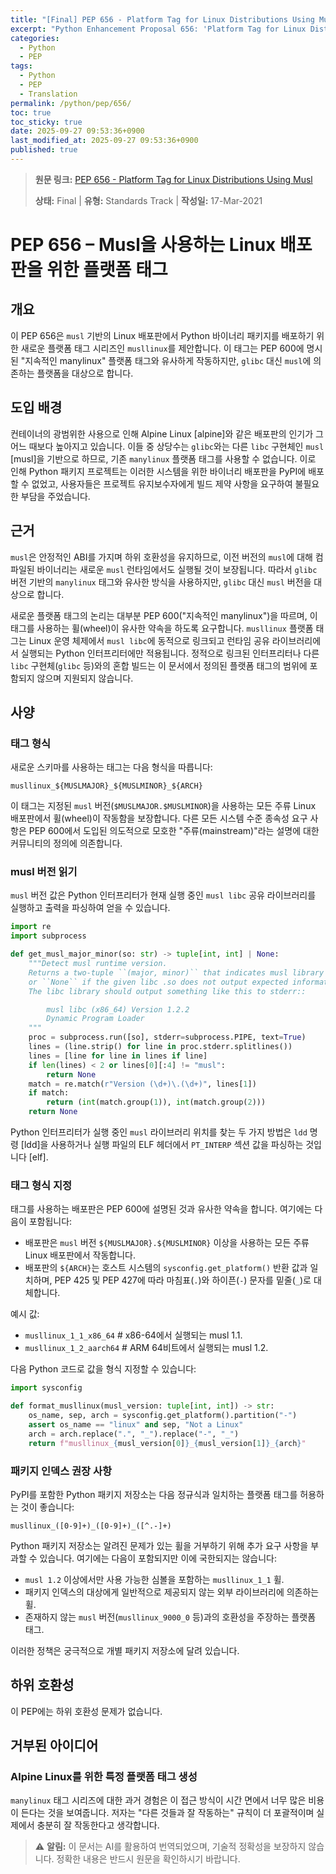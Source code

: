 ```yaml
---
title: "[Final] PEP 656 - Platform Tag for Linux Distributions Using Musl"
excerpt: "Python Enhancement Proposal 656: 'Platform Tag for Linux Distributions Using Musl'에 대한 한국어 번역입니다."
categories:
  - Python
  - PEP
tags:
  - Python
  - PEP
  - Translation
permalink: /python/pep/656/
toc: true
toc_sticky: true
date: 2025-09-27 09:53:36+0900
last_modified_at: 2025-09-27 09:53:36+0900
published: true
---
```

> **원문 링크:** [PEP 656 - Platform Tag for Linux Distributions Using Musl](https://peps.python.org/pep-0656/)
>
> **상태:** Final | **유형:** Standards Track | **작성일:** 17-Mar-2021


# PEP 656 – Musl을 사용하는 Linux 배포판을 위한 플랫폼 태그

## 개요
이 PEP 656은 `musl` 기반의 Linux 배포판에서 Python 바이너리 패키지를 배포하기 위한 새로운 플랫폼 태그 시리즈인 `musllinux`를 제안합니다. 이 태그는 PEP 600에 명시된 "지속적인 manylinux" 플랫폼 태그와 유사하게 작동하지만, `glibc` 대신 `musl`에 의존하는 플랫폼을 대상으로 합니다.

## 도입 배경
컨테이너의 광범위한 사용으로 인해 Alpine Linux [alpine]와 같은 배포판의 인기가 그 어느 때보다 높아지고 있습니다. 이들 중 상당수는 `glibc`와는 다른 `libc` 구현체인 `musl` [musl]을 기반으로 하므로, 기존 `manylinux` 플랫폼 태그를 사용할 수 없습니다. 이로 인해 Python 패키지 프로젝트는 이러한 시스템을 위한 바이너리 배포판을 PyPI에 배포할 수 없었고, 사용자들은 프로젝트 유지보수자에게 빌드 제약 사항을 요구하여 불필요한 부담을 주었습니다.

## 근거
`musl`은 안정적인 ABI를 가지며 하위 호환성을 유지하므로, 이전 버전의 `musl`에 대해 컴파일된 바이너리는 새로운 `musl` 런타임에서도 실행될 것이 보장됩니다. 따라서 `glibc` 버전 기반의 `manylinux` 태그와 유사한 방식을 사용하지만, `glibc` 대신 `musl` 버전을 대상으로 합니다.

새로운 플랫폼 태그의 논리는 대부분 PEP 600("지속적인 manylinux")을 따르며, 이 태그를 사용하는 휠(wheel)이 유사한 약속을 하도록 요구합니다. `musllinux` 플랫폼 태그는 Linux 운영 체제에서 `musl libc`에 동적으로 링크되고 런타임 공유 라이브러리에서 실행되는 Python 인터프리터에만 적용됩니다. 정적으로 링크된 인터프리터나 다른 `libc` 구현체(`glibc` 등)와의 혼합 빌드는 이 문서에서 정의된 플랫폼 태그의 범위에 포함되지 않으며 지원되지 않습니다.

## 사양

### 태그 형식
새로운 스키마를 사용하는 태그는 다음 형식을 따릅니다:

```
musllinux_${MUSLMAJOR}_${MUSLMINOR}_${ARCH}
```

이 태그는 지정된 `musl` 버전(`$MUSLMAJOR.$MUSLMINOR`)을 사용하는 모든 주류 Linux 배포판에서 휠(wheel)이 작동함을 보장합니다. 다른 모든 시스템 수준 종속성 요구 사항은 PEP 600에서 도입된 의도적으로 모호한 "주류(mainstream)"라는 설명에 대한 커뮤니티의 정의에 의존합니다.

### musl 버전 읽기
`musl` 버전 값은 Python 인터프리터가 현재 실행 중인 `musl libc` 공유 라이브러리를 실행하고 출력을 파싱하여 얻을 수 있습니다.

```python
import re
import subprocess

def get_musl_major_minor(so: str) -> tuple[int, int] | None:
    """Detect musl runtime version.
    Returns a two-tuple ``(major, minor)`` that indicates musl library's version,
    or ``None`` if the given libc .so does not output expected information.
    The libc library should output something like this to stderr::

        musl libc (x86_64) Version 1.2.2
        Dynamic Program Loader
    """
    proc = subprocess.run([so], stderr=subprocess.PIPE, text=True)
    lines = (line.strip() for line in proc.stderr.splitlines())
    lines = [line for line in lines if line]
    if len(lines) < 2 or lines[0][:4] != "musl":
        return None
    match = re.match(r"Version (\d+)\.(\d+)", lines[1])
    if match:
        return (int(match.group(1)), int(match.group(2)))
    return None
```
Python 인터프리터가 실행 중인 `musl` 라이브러리 위치를 찾는 두 가지 방법은 `ldd` 명령 [ldd]을 사용하거나 실행 파일의 ELF 헤더에서 `PT_INTERP` 섹션 값을 파싱하는 것입니다 [elf].

### 태그 형식 지정
태그를 사용하는 배포판은 PEP 600에 설명된 것과 유사한 약속을 합니다. 여기에는 다음이 포함됩니다:
*   배포판은 `musl` 버전 `${MUSLMAJOR}.${MUSLMINOR}` 이상을 사용하는 모든 주류 Linux 배포판에서 작동합니다.
*   배포판의 `${ARCH}`는 호스트 시스템의 `sysconfig.get_platform()` 반환 값과 일치하며, PEP 425 및 PEP 427에 따라 마침표(`.`)와 하이픈(`-`) 문자를 밑줄(`_`)로 대체합니다.

예시 값:
*   `musllinux_1_1_x86_64` # x86-64에서 실행되는 musl 1.1.
*   `musllinux_1_2_aarch64` # ARM 64비트에서 실행되는 musl 1.2.

다음 Python 코드로 값을 형식 지정할 수 있습니다:

```python
import sysconfig

def format_musllinux(musl_version: tuple[int, int]) -> str:
    os_name, sep, arch = sysconfig.get_platform().partition("-")
    assert os_name == "linux" and sep, "Not a Linux"
    arch = arch.replace(".", "_").replace("-", "_")
    return f"musllinux_{musl_version[0]}_{musl_version[1]}_{arch}"
```

### 패키지 인덱스 권장 사항
PyPI를 포함한 Python 패키지 저장소는 다음 정규식과 일치하는 플랫폼 태그를 허용하는 것이 좋습니다:

```
musllinux_([0-9]+)_([0-9]+)_([^.-]+)
```

Python 패키지 저장소는 알려진 문제가 있는 휠을 거부하기 위해 추가 요구 사항을 부과할 수 있습니다. 여기에는 다음이 포함되지만 이에 국한되지는 않습니다:
*   `musl 1.2` 이상에서만 사용 가능한 심볼을 포함하는 `musllinux_1_1` 휠.
*   패키지 인덱스의 대상에게 일반적으로 제공되지 않는 외부 라이브러리에 의존하는 휠.
*   존재하지 않는 `musl` 버전(`musllinux_9000_0` 등)과의 호환성을 주장하는 플랫폼 태그.

이러한 정책은 궁극적으로 개별 패키지 저장소에 달려 있습니다.

## 하위 호환성
이 PEP에는 하위 호환성 문제가 없습니다.

## 거부된 아이디어
### Alpine Linux를 위한 특정 플랫폼 태그 생성
`manylinux` 태그 시리즈에 대한 과거 경험은 이 접근 방식이 시간 면에서 너무 많은 비용이 든다는 것을 보여줍니다. 저자는 "다른 것들과 잘 작동하는" 규칙이 더 포괄적이며 실제에서 충분히 잘 작동한다고 생각합니다.

> ⚠️ **알림:** 이 문서는 AI를 활용하여 번역되었으며, 기술적 정확성을 보장하지 않습니다. 정확한 내용은 반드시 원문을 확인하시기 바랍니다.